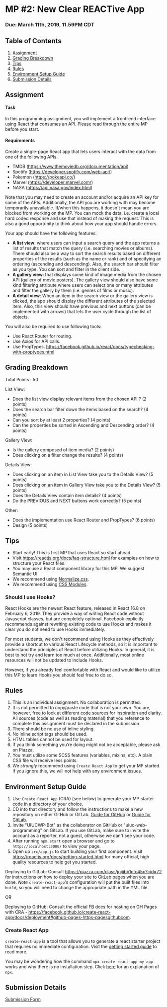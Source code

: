 # MP #2: New Clear REACTive App
### Due: March 11th, 2019, 11.59PM CDT

## Table of Contents
1. [Assignment](#assignment)
2. [Grading Breakdown](#grading-breakdown)
3. [Tips](#tips)
4. [Rules](#rules)
5. [Environment Setup Guide](#environment-setup-guide)
6. [Submission Details](#submission-details)

## Assignment

#### Task
In this programming assignment, you will implement a front-end interface using React that consumes an API. Please read through the entire MP before you start.

#### Requirements
Create a single-page React app that lets users interact with the data from one of the following APIs.
  - TMDB (https://www.themoviedb.org/documentation/api)
  - Spotify (https://developer.spotify.com/web-api/)
  - Pokemon (https://pokeapi.co/)
  - Marvel (https://developer.marvel.com/)
  - NASA (https://api.nasa.gov/index.html)

Note that you may need to create an account and/or acquire an API key for some of the APIs.
Additionally, the API you are working with may become temporarily unavailable.
If/when this happens, it doesn't mean you are blocked from working on the MP.
You can mock the data, i.e. create a local hard coded response and use that instead of making the request.
This is also a good opportunity to think about how your app should handle errors.

Your app should have the following features:
  - **A list view**:  where users can input a search query and the app returns a list of results that match the query (i.e. searching movies or albums). There should also be a way to sort the search results based on different properties of the results (such as the name or rank) and of specifying an ordering (ascending and descending). Also, the search bar should filter as you type. You can sort and filter in the client side.
  - **A gallery view**: that displays some kind of image media from the chosen API (gallery of movie posters). The gallery view should also have some kind filtering attribute where users can select one or many attributes and filter the gallery by them (i.e. genres of films or music).
  -  **A detail view**: When an item in the search view or the gallery view is clicked, the app should display the different attributes of the selected item. Also, this view should have previous and next buttons (can be implemented with arrows) that lets the user cycle through the list of objects.

You will also be required to use following tools:
  - Use React Router for routing.
  - Use Axios for API calls.
  - Use PropTypes. https://facebook.github.io/react/docs/typechecking-with-proptypes.html

## Grading Breakdown
Total Points : 50

List View:
  - Does the list view display relevant items from the chosen API ? (2 points)
  - Does the search bar filter down the items based on the search? (4 points)
  - Can you sort by at least 2 properties?  (4 points)
  - Can the properties be sorted in Ascending and Descending order?  (4 points)

Gallery View:
  - Is the gallery composed of item media?  (2 points)
  - Does clicking on a filter change the results?  (4 points)

Details View:
  - Does clicking on an item in List View take you to the Details View?  (5 points)
  - Does clicking on an item in Gallery View take you to the Details View?  (5 points)
  - Does the Details View contain item details?  (4 points)
  - Do the PREVIOUS and NEXT buttons work correctly?  (5 points)

Other:
  - Does the implementation use React Router and PropTypes?  (6 points)
  - Design (5 points)

## Tips
  - Start early! This is first MP that uses React so start ahead.
  - Visit https://reactjs.org/docs/faq-structure.html for examples on how to structure your React files.
  - You may use a React component library for this MP. We suggest Semantic UI.
  - We recommend using [Normalize.css](https://necolas.github.io/normalize.css/).
  - We recommend using [CSS Modules](https://blog.bitsrc.io/how-to-use-sass-and-css-modules-with-create-react-app-83fa8b805e5e).

### Should I use Hooks?
React Hooks are the newest React feature, released in React 16.8 on February 6, 2019.
They provide a way of writing React code without Javascript classes, but are completely optional.
Facebook explicitly recommends against rewriting existing code to use Hooks and makes it clear you do not need to use Hooks immediately.

For most students, we don't recommend using Hooks as they effectively provide a shortcut to various React Lifecycle methods, so it is important to understand the principles of React before utilizing Hooks.
In general, it is best to not try and learn too much at once.
Additionally, most online resources will not be updated to include Hooks.

However, if you already feel comfortable with React and would like to utilize this MP to learn Hooks you should feel free to do so.

## Rules
1. This is an individual assignment. No collaboration is permitted.
2. It is not permitted to copy/paste code that is not your own. You are, however, free to look at different code sources for inspiration and clarity. All sources (code as well as reading material) that you reference to complete this assignment must be declared in the submission.
3. There should be no use of inline styling.
4. No inline script tags should be used.
5. HTML tables cannot be used for layout.
6. If you think something you’re doing might not be acceptable, please ask on Piazza.
7. You must utilize some SCSS features (variables, mixins, etc). A plain CSS file will receive less points.
8. We *strongly* recommend using `Create React App` to get your MP started. If you ignore this, we will not help with any environment issues.

## Environment Setup Guide
1. Use `Create React App` (CRA) (see below) to generate your MP starter code in a directory of your choice.
2. CD into that directory and follow the instructions to make a new repository on either GitHub or GitLab. [Guide for GitHub](https://help.github.com/articles/adding-an-existing-project-to-github-using-the-command-line/) or [Guide for GitLab](https://docs.gitlab.com/ee/gitlab-basics/create-project.html#push-to-create-a-new-project).
3. Invite "UIUCWP-Bot" as the collaborator on GitHub or "uiuc-web-programming" on GitLab. If you use GitLab, make sure to invite the account as a reporter, not a guest, otherwise we can't see your code.
4. After running `npm start` open a browser and go to `http://localhost:3000/` to view your page.
5. Open up `src/app.js` to start building your first component. Visit https://reactjs.org/docs/getting-started.html for many official, high quality resources to help get you started.

Deploying to GitLab: Consult https://piazza.com/class/jqijjbb1ntc45n?cid=72 for instructions on how to deploy your site to GitLab pages when you are done. *Note* `create-react-app`'s configuration will put the built files into `build`, so you will need to change the appropriate path in the YML file.

OR

Deploying to GitHub: Consult the official FB docs for hosting on GH Pages with CRA - https://facebook.github.io/create-react-app/docs/deployment#github-pages-https-pagesgithubcom.

### Create React App
`create-react-app` is a tool that allows you to generate a react starter project that requires no immediate configuration. Visit the [getting started guide](https://facebook.github.io/create-react-app/docs/getting-started) to read more.

You may be wondering how the command `npx create-react-app my-app` works and why there is no installation step. Click [here](https://www.bram.us/2017/07/15/introducing-npx-an-npm-package-runner/) for an explanation of `npx`.


## Submission Details
[Submission Form](https://uiucwp.typeform.com/to/BDDIeg)